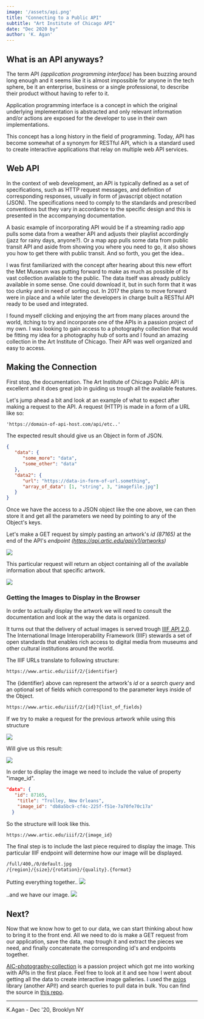 ```yaml
---
image: '/assets/api.png'
title: "Connecting to a Public API"
subtitle: "Art Institute of Chicago API"
date: "Dec 2020 by"
author: 'K. Agan'
---
```


## What is an API anyways?
The term API *(application programming interface)* has been buzzing around long enough and it seems like it is almost impossible for anyone in the tech sphere, be it an enterprise, business or a single professional, to describe their product without having to refer to it. 

Application programming interface is a concept in which the original underlying implementation is abstracted and only relevant information and/or actions are exposed for the developer to use in their own implementations. 

This concept has a long history in the field of programming. Today, API has become somewhat of a synonym for RESTful API, which is a standard used to create interactive applications that relay on multiple web API services. 

## Web API
In the context of web development, an API is typically defined as a set of specifications, such as HTTP request messages, and definition of corresponding responses, usually in form of javascript object notation (JSON). The specifications need to comply to the standards and prescribed conventions but they vary in accordance to the specific design and this is presented in the accompanying documentation. 

A basic example of incorporating API would be if a streaming radio app pulls some data from a weather API and adjusts their playlist accordingly (jazz for rainy days, anyone?). Or a map app pulls some data from public transit API and aside from showing you where you need to go, it also shows you how to get there with public transit. And so forth, you get the idea..

I was first familiarized with the concept after hearing about this new effort the Met Museum was putting forward to make as much as possible of its vast collection available to the public. The data itself was already publicly available in some sense. One could download it, but in such form that it was too clunky and in need of sorting out. In 2017 the plans to move forward were in place and a while later the developers in charge built a RESTful API ready to be used and integrated.

I found myself clicking and enjoying the art from many places around the world, itching to try and incorporate one of the APIs in a passion project of my own. I was looking to gain access to a photography collection that would be fitting my idea for a photography hub of sorts and I found an amazing collection in the Art Institute of Chicago. Their API was well organized and easy to access.

## Making the Connection

First stop, the documentation. The Art Institute of Chicago Public API is excellent and it does great job in guiding us trough all the available features.

Let's jump ahead a bit and look at an example of what to expect after making a request to the API. A request (HTTP) is made in a form of a URL like so:

```html
'https://domain-of-api-host.com/api/etc..'
```
The expected result should give us an Object in form of JSON.

```json
{
   "data": {
      "some_more": "data",
      "some_other": "data"
   },
   "data2": {
      "url": "https://data-in-form-of-url.something",
      "array_of_data": [1, "string", 3, "imagefile.jpg"]
   }
}
```
Once we have the access to a JSON object like the one above, we can then store it and get all the parameters we need by pointing to any of the Object's keys.

Let's make a GET request by simply pasting an artwork's *id (87165)* at the end of the API's *endpoint (https://api.artic.edu/api/v1/artworks)*

<img class='markdown-img' src='/assets/content/posts/aic_api_article/browser_get.png' />

This particular request will return an object containing all of the available information about that specific artwork.

<img class='markdown-img' src='/assets/content/posts/aic_api_article/browser_get_body.png' />

### Getting the Images to Display in the Browser

In order to actually display the artwork we will need to consult the documentation and look at the way the data is organized. 

It turns out that the delivery of actual images is served trough <a href='https://iiif.io/api/image/2.0/' target=_blank>IIIF API 2.0</a>. The International Image Interoperability Framework (IIIF) stewards a set of open standards that enables rich access to digital media from museums and other cultural institutions around the world.

The IIIF URLs translate to following structure:

```html
https://www.artic.edu/iiif/2/{identifier}
```
The {identifier} above can represent the artwork's *id* or a *search query* and an optional set of fields which correspond to the parameter keys inside of the Object.

```html
https://www.artic.edu/iiif/2/{id}?{list_of_fields}
```
If we try to make a request for the previous artwork while using this structure

<img class='markdown-img' src='/assets/content/posts/aic_api_article/browser_get_frank.png' />

Will give us this result:

<img class='markdown-img' src='/assets/content/posts/aic_api_article/browser_get_frank_body.png' />

In order to display the image we need to include the value of property "image_id".

```json
"data": {
   "id": 87165,
    "title": "Trolley, New Orleans",
    "image_id": "db8a5bc9-cf4c-225f-f51e-7a70fe70c17a"
  }
```
So the structure will look like this.

```html
https://www.artic.edu/iiif/2/{image_id}
```

The final step is to include the last piece required to display the image. This particular IIIF endpoint will determine how our image will be displayed. 

```html
/full/400,/0/default.jpg
/{region}/{size}/{rotation}/{quality}.{format}
```
Putting everything together..
<img class='markdown-img' src='/assets/content/posts/aic_api_article/browser_get_image.png' />

..and we have our image.
<img class='markdown-img' src='/assets/content/posts/aic_api_article/browser_get_image_body.jpg' />

## Next?

Now that we know how to get to our data, we can start thinking about how to bring it to the front end. All we need to do is make a GET request from our application, save the data, map trough it and extract the pieces we need, and finally concatenate the corresponding id's and endpoints together.

<a href='https://AIC-photography-collection.info' target=_blank>AIC-photography-collection</a> is a passion project which got me into working with APIs in the first place. Feel free to look at it and see how I went about getting all the data to create interactive image galleries. I used the <a href='https://www.npmjs.com/package/axios' target=_blank>axios</a> library (another API!) and search queries to pull data in bulk. You can find the source in <a href='https://github.com/agan-k/aic-photography-selection/tree/master/src' target=_blank>this repo</a>.

<hr/>
<p class='signature'>K.Agan - Dec '20, Brooklyn NY</p>





